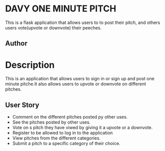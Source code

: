 # DAVY ONE MINUTE PITCH

This is a flask application that allows users to to post their pitch, and others users vote(upvote or downvote) their peeches.

## Author



# Description

This is an application that allows users to sign in or sign up and post one minute pitche.It also allows users to upvote or downvote on different pitches.

## User Story

- Comment on the different pitches posted py other uses.
- See the pitches posted by other uses.
- Vote on s pitch they have viwed by giving it a upvote or a downvote.
- Register to be allowed to log in to the application
- View pitches from the different categories.
- Submit a pitch to a specific category of their choice.


